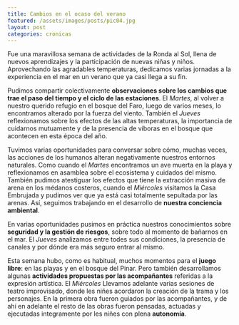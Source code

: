 ```yaml
---
title: Cambios en el ocaso del verano
featured: /assets/images/posts/pic04.jpg
layout: post
categories: cronicas
---
```


Fue una maravillosa semana de actividades de la Ronda al Sol, llena de nuevos aprendizajes y la participación de nuevas niñas y niños. Aprovechando las agradables temperaturas, dedicamos varias jornadas a la experiencia en el mar en un verano que ya casi llega a su fin.

Pudimos compartir colectivamente **observaciones sobre los cambios que trae el paso del tiempo y el ciclo de las estaciones**. El *Martes*, al volver a nuestro querido refugio en el bosque del Faro, luego de varios meses, lo encontramos alterado por la fuerza del viento. También el *Jueves* reflexionamos sobre los efectos de las altas temperaturas, la importancia de cuidarnos mutuamente y de la presencia de víboras en el bosque que acontecen en esta época del año.

Tuvimos varias oportunidades para conversar sobre cómo, muchas veces, las acciones de los humanos alteran negativamente nuestros entornos naturales. Como cuando el *Martes* encontramos un ave muerta en la playa y reflexionamos en asamblea sobre el ecosistema y cuidados del mismo. También pudimos atestiguar los efectos que tiene la extracción masiva de arena en los médanos costeros, cuando el *Miércoles* visitamos la Casa Embrujada y pudimos ver que ya está casi totalmente sepultada por las arenas. Así, seguimos trabajando en el desarrollo de **nuestra conciencia ambiental**.

En varias oportunidades pusimos en práctica nuestros conocimientos sobre **seguridad y la gestión de riesgos**, sobre todo al momento de bañarnos en el mar. El *Jueves* analizamos entre todes sus condiciones, la presencia de canales y por dónde era más seguro entrar al mismo.

Esta semana hubo, como es habitual, muchos momentos para el **juego libre**: en las playas y en el bosque del Pinar. Pero también desarrollamos algunas **actividades propuestas por las acompañantes** referidas a la expresión artística. El *Miércoles* Llevamos adelante varias sesiones de teatro improvisado, donde les niñes acordaron la creación de la trama y los personajes. En la primera obra fueron guiados por las acompañantes, y de ahí en adelante el resto de las obras fueron pensadas, actuadas y ejecutadas integramente por les niñes con plena **autonomía**.
